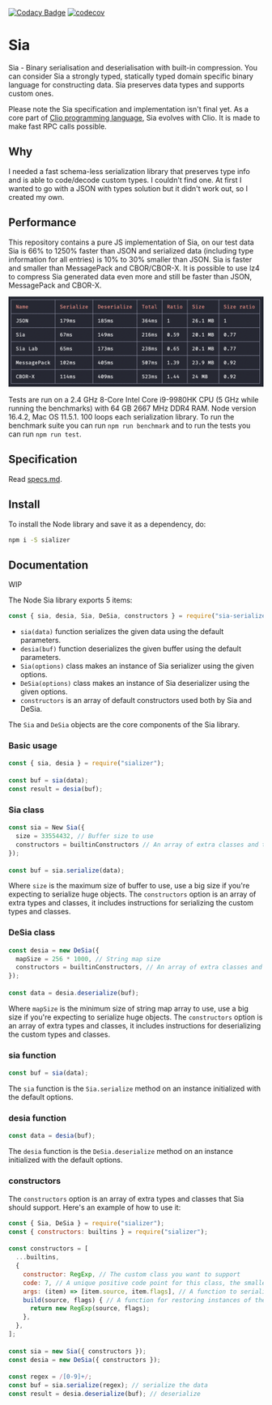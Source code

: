[![Codacy Badge](https://app.codacy.com/project/badge/Grade/61f392c96c49481ba4c7d3f109db2fdc)](https://www.codacy.com/gh/pouya-eghbali/sia/dashboard?utm_source=github.com&utm_medium=referral&utm_content=pouya-eghbali/sia&utm_campaign=Badge_Grade)
[![codecov](https://codecov.io/gh/pouya-eghbali/sia/branch/master/graph/badge.svg?token=PCX0CJEW0A)](https://codecov.io/gh/pouya-eghbali/sia)

# Sia

Sia - Binary serialisation and deserialisation with built-in compression. You can consider Sia a strongly typed,
statically typed domain specific binary language for constructing data. Sia preserves data types and supports custom ones.

Please note the Sia specification and implementation isn't final yet. As a core part of
[Clio programming language](https://github.com/clio-lang/clio), Sia evolves with Clio. It is made to make
fast RPC calls possible.

## Why

I needed a fast schema-less serialization library that preserves type info and is able to code/decode custom types.
I couldn't find one. At first I wanted to go with a JSON with types solution but it didn't work out, so
I created my own.

## Performance

This repository contains a pure JS implementation of Sia, on our test data Sia is 66% to 1250% faster than JSON
and serialized data (including type information for all entries) is 10% to 30% smaller than JSON. Sia is faster
and smaller than MessagePack and CBOR/CBOR-X. It is possible to use lz4 to compress Sia generated data even more
and still be faster than JSON, MessagePack and CBOR-X.

![Sia](./fast.png)

Tests are run on a 2.4 GHz 8-Core Intel Core i9-9980HK CPU (5 GHz while running the benchmarks)
with 64 GB 2667 MHz DDR4 RAM. Node version 16.4.2, Mac OS 11.5.1. 100 loops each serialization library.
To run the benchmark suite you can run `npm run benchmark` and to run the tests you can run `npm run test`.

## Specification

Read [specs.md](specs.md).

## Install

To install the Node library and save it as a dependency, do:

```bash
npm i -S sializer
```

## Documentation

WIP

The Node Sia library exports 5 items:

```JavaScript
const { sia, desia, Sia, DeSia, constructors } = require("sia-serializer");
```

- `sia(data)` function serializes the given data using the default parameters.
- `desia(buf)` function deserializes the given buffer using the default parameters.
- `Sia(options)` class makes an instance of Sia serializer using the given options.
- `DeSia(options)` class makes an instance of Sia deserializer using the given options.
- `constructors` is an array of default constructors used both by Sia and DeSia.

The `Sia` and `DeSia` objects are the core components of the Sia library.

### Basic usage

```JavaScript
const { sia, desia } = require("sializer");

const buf = sia(data);
const result = desia(buf);
```

### Sia class

```JavaScript
const sia = New Sia({
  size = 33554432, // Buffer size to use
  constructors = builtinConstructors // An array of extra classes and types
});

const buf = sia.serialize(data);
```

Where `size` is the maximum size of buffer to use, use a big size if you're expecting to
serialize huge objects. The `constructors` option is an array of extra types and classes,
it includes instructions for serializing the custom types and classes.

### DeSia class

```JavaScript
const desia = new DeSia({
  mapSize = 256 * 1000, // String map size
  constructors = builtinConstructors, // An array of extra classes and types
});

const data = desia.deserialize(buf);
```

Where `mapSize` is the minimum size of string map array to use, use a big size if you're
expecting to serialize huge objects. The `constructors` option is an array of extra types
and classes, it includes instructions for deserializing the custom types and classes.

### sia function

```JavaScript
const buf = sia(data);
```

The `sia` function is the `Sia.serialize` method on an instance initialized with the default options.

### desia function

```JavaScript
const data = desia(buf);
```

The `desia` function is the `DeSia.deserialize` method on an instance initialized with the default options.

### constructors

The `constructors` option is an array of extra types and classes that Sia should support.
Here's an example of how to use it:

```JavaScript
const { Sia, DeSia } = require("sializer");
const { constructors: builtins } = require("sializer");

const constructors = [
  ...builtins,
  {
    constructor: RegExp, // The custom class you want to support
    code: 7, // A unique positive code point for this class, the smaller the better
    args: (item) => [item.source, item.flags], // A function to serialize the instances of the class
    build(source, flags) { // A function for restoring instances of the class
      return new RegExp(source, flags);
    },
  },
];

const sia = new Sia({ constructors });
const desia = new DeSia({ constructors });

const regex = /[0-9]+/;
const buf = sia.serialize(regex); // serialize the data
const result = desia.deserialize(buf); // deserialize
```
